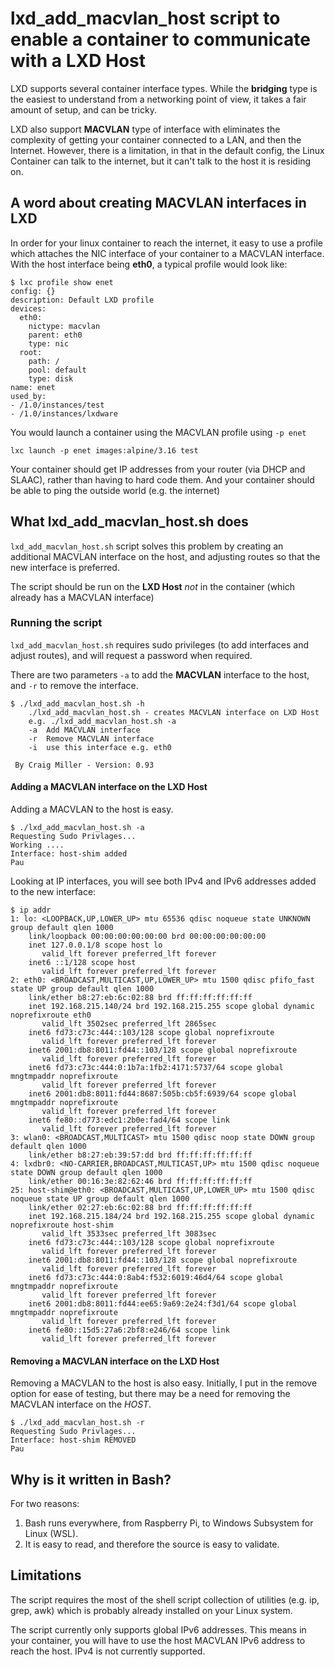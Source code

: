 # lxd_add_macvlan_host script to enable a container to communicate with a LXD Host

LXD supports several container interface types. While the **bridging** type is the easiest to understand from a networking point of view, it takes a fair amount of setup, and can be tricky.

LXD also support **MACVLAN** type of interface with eliminates the complexity of getting your container connected to a LAN, and then the Internet. However, there is a limitation, in that in the default config, the Linux Container can talk to the internet, but it can't talk to the host it is residing on.

## A word about creating MACVLAN interfaces in LXD

In order for your linux container to reach the internet, it easy to use a profile which attaches the NIC interface of your container to a MACVLAN interface. With the host interface being **eth0**, a typical profile would look like:

```
$ lxc profile show enet
config: {}
description: Default LXD profile
devices:
  eth0:
    nictype: macvlan
    parent: eth0
    type: nic
  root:
    path: /
    pool: default
    type: disk
name: enet
used_by:
- /1.0/instances/test
- /1.0/instances/lxdware
```
You would launch a container using the MACVLAN profile using `-p enet`

```
lxc launch -p enet images:alpine/3.16 test
```

Your container should get IP addresses from your router (via DHCP and SLAAC), rather than having to hard code them. And your container should be able to ping the outside world (e.g. the internet)

## What lxd_add_macvlan_host.sh does

`lxd_add_macvlan_host.sh` script solves this problem by creating an additional MACVLAN interface on the host, and adjusting routes so that the new interface is preferred.

The script should be run on the **LXD Host** *not* in the container (which already has a MACVLAN interface)

### Running the script

`lxd_add_macvlan_host.sh` requires sudo privileges (to add interfaces and adjust routes), and will request a password when required.

There are two parameters `-a` to add the **MACVLAN** interface to the host, and `-r` to remove the interface.

```
$ ./lxd_add_macvlan_host.sh -h
	./lxd_add_macvlan_host.sh - creates MACVLAN interface on LXD Host 
	e.g. ./lxd_add_macvlan_host.sh -a 
	-a  Add MACVLAN interface
	-r  Remove MACVLAN interface
	-i  use this interface e.g. eth0
	
 By Craig Miller - Version: 0.93

```

#### Adding a MACVLAN interface on the LXD Host

Adding a MACVLAN to the host is easy.

```
$ ./lxd_add_macvlan_host.sh -a
Requesting Sudo Privlages...
Working ....
Interface: host-shim added
Pau
```

Looking at IP interfaces, you will see both IPv4 and IPv6 addresses added to the new interface:

```
$ ip addr
1: lo: <LOOPBACK,UP,LOWER_UP> mtu 65536 qdisc noqueue state UNKNOWN group default qlen 1000
    link/loopback 00:00:00:00:00:00 brd 00:00:00:00:00:00
    inet 127.0.0.1/8 scope host lo
       valid_lft forever preferred_lft forever
    inet6 ::1/128 scope host 
       valid_lft forever preferred_lft forever
2: eth0: <BROADCAST,MULTICAST,UP,LOWER_UP> mtu 1500 qdisc pfifo_fast state UP group default qlen 1000
    link/ether b8:27:eb:6c:02:88 brd ff:ff:ff:ff:ff:ff
    inet 192.168.215.140/24 brd 192.168.215.255 scope global dynamic noprefixroute eth0
       valid_lft 3502sec preferred_lft 2865sec
    inet6 fd73:c73c:444::103/128 scope global noprefixroute 
       valid_lft forever preferred_lft forever
    inet6 2001:db8:8011:fd44::103/128 scope global noprefixroute 
       valid_lft forever preferred_lft forever
    inet6 fd73:c73c:444:0:1b7a:1fb2:4171:5737/64 scope global mngtmpaddr noprefixroute 
       valid_lft forever preferred_lft forever
    inet6 2001:db8:8011:fd44:8687:505b:cb5f:6939/64 scope global mngtmpaddr noprefixroute 
       valid_lft forever preferred_lft forever
    inet6 fe80::d773:edc1:2b0e:fad4/64 scope link 
       valid_lft forever preferred_lft forever
3: wlan0: <BROADCAST,MULTICAST> mtu 1500 qdisc noop state DOWN group default qlen 1000
    link/ether b8:27:eb:39:57:dd brd ff:ff:ff:ff:ff:ff
4: lxdbr0: <NO-CARRIER,BROADCAST,MULTICAST,UP> mtu 1500 qdisc noqueue state DOWN group default qlen 1000
    link/ether 00:16:3e:82:62:46 brd ff:ff:ff:ff:ff:ff
25: host-shim@eth0: <BROADCAST,MULTICAST,UP,LOWER_UP> mtu 1500 qdisc noqueue state UP group default qlen 1000
    link/ether 02:27:eb:6c:02:88 brd ff:ff:ff:ff:ff:ff
    inet 192.168.215.184/24 brd 192.168.215.255 scope global dynamic noprefixroute host-shim
       valid_lft 3533sec preferred_lft 3083sec
    inet6 fd73:c73c:444::103/128 scope global noprefixroute 
       valid_lft forever preferred_lft forever
    inet6 2001:db8:8011:fd44::103/128 scope global noprefixroute 
       valid_lft forever preferred_lft forever
    inet6 fd73:c73c:444:0:8ab4:f532:6019:46d4/64 scope global mngtmpaddr noprefixroute 
       valid_lft forever preferred_lft forever
    inet6 2001:db8:8011:fd44:ee65:9a69:2e24:f3d1/64 scope global mngtmpaddr noprefixroute 
       valid_lft forever preferred_lft forever
    inet6 fe80::15d5:27a6:2bf8:e246/64 scope link 
       valid_lft forever preferred_lft forever

```

#### Removing a MACVLAN interface on the LXD Host

Removing a MACVLAN to the host is also easy. Initially, I put in the remove option for ease of testing, but there may be a need for removing the MACVLAN interface on the *HOST*.

```
$ ./lxd_add_macvlan_host.sh -r
Requesting Sudo Privlages...
Interface: host-shim REMOVED
Pau
```

## Why is it written in Bash?

For two reasons:

1. Bash runs everywhere, from Raspberry Pi, to Windows Subsystem for Linux (WSL).
2. It is easy to read, and therefore the source is easy to validate.

## Limitations

The script requires the most of the shell script collection of utilities (e.g. ip, grep, awk) which is probably already installed on your Linux system.

The script currently only supports global IPv6 addresses. This means in your container, you will have to use the host MACVLAN IPv6 address to reach the host. IPv4 is not currently supported.





